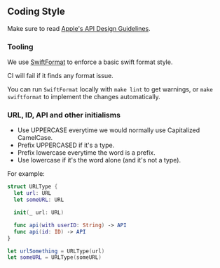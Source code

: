 ## Coding Style

Make sure to read [Apple's API Design Guidelines](https://www.swift.org/documentation/api-design-guidelines/).

### Tooling

We use [SwiftFormat](https://github.com/apple/swift-format) to enforce a basic swift format style.

CI will fail if it finds any format issue.

You can run `SwiftFormat` locally with `make lint` to get warnings, or `make swiftformat` to implement the changes automatically.

### URL, ID, API and other initialisms

- Use UPPERCASE everytime we would normally use Capitalized CamelCase.
- Prefix UPPERCASED if it's a type.
- Prefix lowercase everytime the word is a prefix.
- Use lowercase if it's the word alone (and it's not a type).

For example:

```swift
struct URLType {
  let url: URL
  let someURL: URL

  init(_ url: URL)

  func api(with userID: String) -> API
  func api(id: ID) -> API 
}

let urlSomething = URLType(url)
let someURL = URLType(someURL)

```
